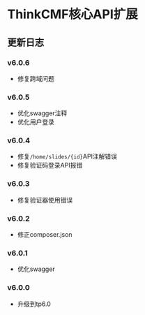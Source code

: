 ThinkCMF核心API扩展
===============

## 更新日志
### v6.0.6
* 修复跨域问题

### v6.0.5
* 优化swagger注释
* 优化用户登录

### v6.0.4
* 修复`/home/slides/{id}`API注解错误
* 修复验证码登录API报错

### v6.0.3
* 修复验证器使用错误

### v6.0.2
* 修正composer.json

### v6.0.1
* 优化swagger

### v6.0.0
* 升级到tp6.0
